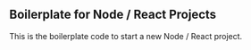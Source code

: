 ## Boilerplate for Node / React Projects

This is the boilerplate code to start a new Node / React project.